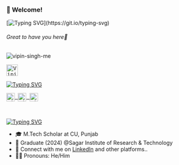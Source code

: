 ### 👋 Welcome!

[![Typing SVG](https://readme-typing-svg.herokuapp.com?color=%2336BCF7&lines=Hi,+I'm+Vipin+Singh+👩‍💻;M.Tech+Scholar+|+Always+Learning!)](https://git.io/typing-svg)

###### Great to have you here💜
<p align="left"> 
  <img src="https://komarev.com/ghpvc/?username=vipin-singh-me&label=Views&color=blue&style=plastic" alt="vipin-singh-me" /> 
</p>

<a href="https://linkedin.com/in/vipin-singh-me">
  <kbd>
    <img align="center" alt="Vipin's LinkedIn" width="30px" src="https://cdn-icons-png.flaticon.com/512/174/174857.png" />
  </kbd>
</a>

[![Typing SVG](https://readme-typing-svg.herokuapp.com?color=%2336BCF7&lines=Join+me+on+LinkedIn)](https://git.io/typing-svg)
<p align="left">
  <a href="https://linkedin.com/in/vipin-singh-me">
    <kbd>
      <img align="center" alt="Vipin's LinkedIn" width="22px" src="https://cdn-icons-png.flaticon.com/512/174/174857.png" />
    </kbd>
  </a>
  <a href="https://t.me/vsingh_me">
    <kbd>
      <img align="center" alt="Vipin's Telegram" width="22px" src="https://upload.wikimedia.org/wikipedia/commons/thumb/8/82/Telegram_logo.svg/768px-Telegram_logo.svg.png" />
    </kbd>
  </a>
    <a href="https://linktr.ee/vipin_singh_me">
    <kbd>
      <img align="center" alt="Vipin's LinkTree" width="22px" src="https://api.blog.production.linktr.ee/wp-content/uploads/2022/06/Avatar-Symbol-Canopy.png" />
    </kbd>
  </a>
</p>
<br/>

[![Typing SVG](https://readme-typing-svg.herokuapp.com?color=%2336BCF7&lines=Let's+Connect)](https://git.io/typing-svg)
- 🎓 M.Tech Scholar at CU, Punjab
- 🏅 Graduate (2024) @Sagar Institute of Research & Technology  
- 🔗 Connect with me on [LinkedIn](https://linkedin.com/in/vipin-singh-me) and other platforms..
- 🧑‍⚖️ Pronouns: He/Him
